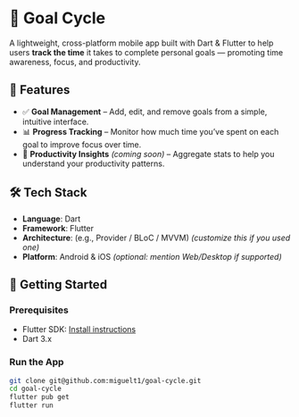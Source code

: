 # 🎯 Goal Cycle

A lightweight, cross-platform mobile app built with Dart & Flutter to help users **track the time** it takes to complete personal goals — promoting time awareness, focus, and productivity.

## 📱 Features

- ✅ **Goal Management** – Add, edit, and remove goals from a simple, intuitive interface.
- 📊 **Progress Tracking** – Monitor how much time you’ve spent on each goal to improve focus over time.
- 🧠 **Productivity Insights** *(coming soon)* – Aggregate stats to help you understand your productivity patterns.

## 🛠 Tech Stack

- **Language**: Dart
- **Framework**: Flutter
- **Architecture**: (e.g., Provider / BLoC / MVVM) *(customize this if you used one)*
- **Platform**: Android & iOS *(optional: mention Web/Desktop if supported)*

## 🚀 Getting Started

### Prerequisites

- Flutter SDK: [Install instructions](https://flutter.dev/docs/get-started/install)
- Dart 3.x

### Run the App

```bash
git clone git@github.com:miguelt1/goal-cycle.git
cd goal-cycle
flutter pub get
flutter run